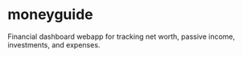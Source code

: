 # moneyguide
Financial dashboard webapp for tracking net worth, passive income, investments, and expenses.
